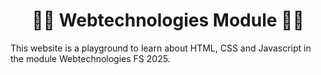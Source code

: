 <div align="center">
    <h1>👨‍💻 Webtechnologies Module 👩‍💻</h1>
</div>

This website is a playground to learn about HTML, CSS and Javascript in the module Webtechnologies FS 2025.